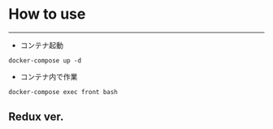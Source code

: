 # How to use

---

- コンテナ起動

```
docker-compose up -d
```

- コンテナ内で作業

```
docker-compose exec front bash
```

## Redux ver.
